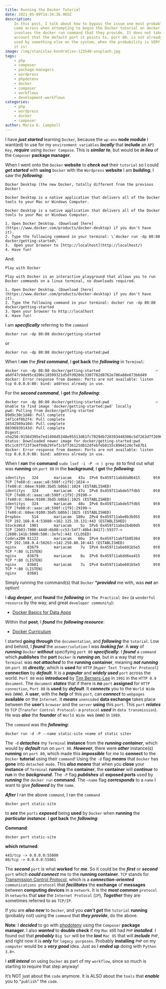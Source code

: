 ```yaml
---
title: Running the Docker Tutorial
date: 2021-05-09T14:34:36.965Z
description:
    In this post, I talk about how to bypass the issue one most probably will
    come across when attempting to begin the Docker tutorial on docker.com. It
    involves the docker run command that they provide. It does not take into
    account that the default port it points to, port 80, is not already being
    used by something else on the system, when the probability is VERY HIGH that
    it is!
image: /img/stanislav-kondratiev-123540-unsplash.jpg
tags:
    - php
    - composer
    - package-managers
    - wordpress
    - phpdotenv
    - docker
    - composer
    - workflows
    - development-workflows
categories:
    - php
    - wordpress
    - docker
    - composer
author: Maria D. Campbell
---
```


I have **_just started_** learning `Docker`, because the `wp-env` **node
module** I want(ed) to use for my `environment variables` **_locally_** that
**include** an `API Key`, **_require_** using `Docker Compose`. This is
**_similar to_**, but would be **_in lieu_** of the `Composer` **package
manager**.

When I went onto the `Docker` **website** to **_check out_** their `tutorial` so
I could **_get started_** with **using** `Docker` with the `Wordpress`
**website** I am **_building_**, I saw the **_following_**:

```shell
Docker Desktop (the new Docker, totally different from the previous Docker)

Docker Desktop is a native application that delivers all of the Docker tools to your Mac or Windows Computer.

Docker Desktop is a native application that delivers all of the Docker tools to your Mac or Windows Computer.

1. Open Docker Desktop. (Download [here](https://www.docker.com/products/docker-desktop) if you don't have it).
2. Type the following command in your terminal: \`docker run -dp 80:80 docker/getting-started\`
3.  Open your browser to [http://localhost](http://localhost/)
4. Have fun!
```

And:

```shell
Play with Docker

Play with Docker is an interactive playground that allows you to run Docker commands on a linux terminal, no downloads required.

1. Open Docker Desktop. (Download [here](https://www.docker.com/products/docker-desktop) if you don't have it).
2. Type the following command in your terminal: docker run -dp 80:80 docker/getting-started
3. Open your browser to http://localhost
4. Have fun!
```

I am **_specifically_** referring to the `command`

```shell
docker run -dp 80:80 docker/getting-started
```

or

```shell
docker run -dp 80:80 docker/getting-started:pwd
```

When I **_ran_** the **_first command_**, I **got back** the **_following_** in
`Terminal`:

```shell
docker run -dp 80:80 docker/getting-started                         ⏎
a6df47c9de95cd206c18599321d5dfd920dc3307782d8762e706a88e673b6d49
docker: Error response from daemon: Ports are not available: listen tcp 0.0.0.0:80: bind: address already in use.
```

For the **_second command_**, I **got** the **_following_**:

```shell
docker run -dp 80:80 docker/getting-started:pwd                     ⏎
Unable to find image 'docker/getting-started:pwd' locally
pwd: Pulling from docker/getting-started
89d9c30c1d48: Pull complete
24f1c4f0b2f4: Pull complete
16542569a10d: Pull complete
08396939143d: Pull complete
Digest: sha256:9156d395e7e41498d5348e95513d61fc7929db720393448306c5d7263d7f2696
Status: Downloaded newer image for docker/getting-started:pwd
05c1c07ff23f3e4f94b29fef1cbff36125d812dfebfeb0155c8904120cfe87b1
docker: Error response from daemon: Ports are not available: listen tcp 0.0.0.0:80: bind: address already in use.
```

When I **_ran_** the **command** `sudo lsof -i -P -n | grep 80` to find out what
was **running** on `port 80` in the **background**, I **got** the
**_following_**:

```shell
identitys   324       mariacam   43u  IPv6 0x459711abdda06415      0t0    TCP [fe80:d::aaac:a8:598f:c1f9]:1024->[fe80:d::68ee:9100:3bd5:b0bb]:1024 (ESTABLISHED)
identitys   324       mariacam   47u  IPv6 0x459711abde57fdb5      0t0    TCP [fe80:d::aaac:a8:598f:c1f9]:29190->[fe80:d::68ee:9100:3bd5:b0bb]:1025 (ESTABLISHED)
identitys   324       mariacam   48u  IPv6 0x459711abde57fdb5      0t0    TCP [fe80:d::aaac:a8:598f:c1f9]:29190->[fe80:d::68ee:9100:3bd5:b0bb]:1025 (ESTABLISHED)
Dropbox     514       mariacam  180u  IPv4 0x459711abe0b3b955      0t0    TCP 192.168.0.4:53880->162.125.19.131:443 (ESTABLISHED)
StocksWid  1901       mariacam    5u  IPv6 0x459711abe2b4b0d5      0t0    TCP [2603:7000:4440:6b00:cc53:54f7:48b4:8417]:59377->[2600:141b:5000:580::3efe]:443 (CLOSED)
Code\x20H 81122       mariacam   66u  IPv4 0x459711abf5b0536d      0t0    TCP 192.168.0.4:50263->142.250.80.10:443 (ESTABLISHED)
nginx     83679       mariacam    7u  IPv4 0x459711abe601b5e5      0t0    TCP *:80 (LISTEN)
nginx     83679       mariacam    8u  IPv6 0x459711abdd6ea415      0t0    TCP *:80 (LISTEN)
nginx     83681       mariacam    7u  IPv4 0x459711abe601b5e5      0t0    TCP *:80 (LISTEN)
nginx     83681
```

Simply running the command(s) that `Docker` \***_provided_** me with, was
**_not_** an option!

I **_dug deeper_**, and **found** the **_following_** on `The Practical Dev` (a
`wonderful resource` by the way, and great `developer community`):

-   [Docker Basics for Data Apps ](https://dev.to/analythium/docker-basics-for-data-apps-2e4l)

Within that **post**, I **_found_** the **_following resource_**:

-   [Docker Curriculum](https://docker-curriculum.com/)

I started **_going through_** the `documentation`, and **_following_** the
`tutorial`. Low and behold, I **_found_** the `answer/solution` I was **_looking
for_**. A **way** of **_running_** `Docker` **_without_** specifying `port 80`
**_specifically_**. I **_found_** a `command` which **_publishes_** the **port**
`Docker` is **_running on_**, but in a way that my `Terminal` was **_not
attached_** to the **running container**, meaning **_not running_** on `port 80`
**_directly_**, which is **used** for `HTTP` (`Hyper Text Transfer Protocol`)
**connection** by **_default_**. It is a **_popular_** and **_widely used_**
`port` across the world. `Port 80` was **introduced** by
[Tim Berners-Lee](https://www.w3.org/People/Berners-Lee) in `1991` in
the `HTTP 0.9 document`. The `document` **_states_** that if there is **_no_**
`port` **assigned** for `HTTP connection`, `Port 80` is **used** by
**_default_**. It **_connects_** you to the `World Wide Web` (`WWW`). A
**user**, with the **_help_** of this `port`, can **_connect_** to `webpages`
**available** on the `Internet`. It **_means_** `unencoded` **data exchange**
takes place between the **user**’s `browser` and the `server` **using** this
`port`. This `port` **_relates_** to `TCP` (`Transfer Control Protocol`- a
`protocol` **_used_** in `data transmission`). He was **_also_** the **founder**
of `World Wide Web` (`WWW`) in `1989`.

The `command` was the **_following_**:

```shell
docker run -d -P --name static-site <name of static site>
```

The `-d` **_detaches_** my `Terminal` **instance** from the **_running
container_**, which would by **_default_** run on `port 80`. **_However_**,
there were **_other_** instance(s) **running** on `port 80`, which made this
**_impossible_** for me to **connect** to the `Docker` **tutorial** using their
`command`! Using the `-d` flag **_means_** that `Docker` has **gone** into
`detached mode`. This **_also means_** that when you **close** your **instance**
of `Terminal` **running** the **container**, the **container** will
**_continue_** to **run** in the **_background_**. The `-P` flag **_publishes_**
all **exposed ports** used by **_running_** the `docker run` **command**. The
`—name` flag **_corresponds_** to a `name` I want to give **_followed_** by the
`name`.

**_After_** I ran the above `command`, I ran the `command`

```shell
docker port static-site
```

to **_see_** the `ports` **_exposed_** being **used** by `Docker` when
**running** the **_particular instance_**. I **got back** the **_following_**:

**Command**:

```shell
docker port static-site
```

**which returned**:

```shell
443/tcp -> 0.0.0.0:55000
80/tcp -> 0.0.0.0:55001
```

The **_second_** `port` is what **worked** for **_me_**. So it could be the
**_first_** or **_second_** `port` which **_could connect_** me to the **running
container**. `TCP` stands for
[Transmission Control Protocol](https://www.sdxcentral.com/resources/glossary/transmission-control-protocol-tcp),
which is a **_connection-oriented_** `communications protocol` that
**_facilitates_** the **exchange** of **messages** between **computing devices**
in a `network`. It is the **_most common_** `protocol` in `networks` that
**_use_** the `Internet Protocol` (`IP`), **_Together_** they are sometimes
referred to as `TCP/IP`.

If you are **_also new_** to `Docker`, and you **_can’t get_** the `tutorial`
**running** (probably not) using the `command` that **_they provide_**, do the
above.

**Note**: I **_decided_** to go with
[phpdotenv](https://github.com/vlucas/phpdotenv) using the `Composer` **package
manager**. I also **_wanted_** to **double check** if my `Mac` still had `PHP`
**_installed_**. I found out that **_probably_** `Big Sur` will be the
**_last_** `Mac OS` that will **_include_** `PHP`, and right now it is
**_only_** for `legacy purposes`. Probably **installing** `PHP` on my `computer`
would be a **_very good_** idea. Just as I **_ended up_** doing with
`Python 3.8+`.

I **_still intend_** on using `Docker` as part of my `workflow`, since so much
is starting to require that step anyway!

It’s NOT just about the `code` anymore. It is ALSO about the `tools` that
**_enable_** you to `“publish”` the `code`.
